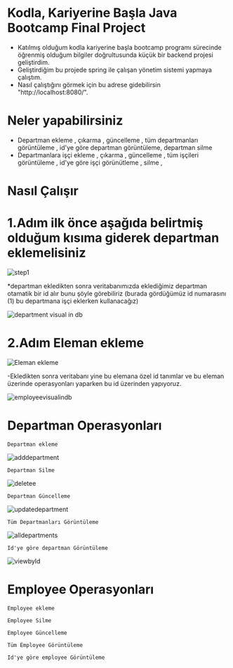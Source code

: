 # Kodla, Kariyerine Başla Java Bootcamp Final Project



* Katılmış olduğum kodla kariyerine başla bootcamp programı sürecinde öğrenmiş olduğum bilgiler doğrultusunda küçük bir backend projesi geliştirdim. 
* Geliştirdiğim bu projede spring ile çalışan yönetim sistemi yapmaya çalıştım. 
* Nasıl çalıştığını görmek için bu adrese gidebilirsin "http://localhost:8080/".


# Neler yapabilirsiniz 
 * Departman ekleme , çıkarma , güncelleme , tüm departmanları görüntüleme , id'ye göre departman görüntüleme, departman silme 
 * Departmanlara işçi ekleme , çıkarma , güncelleme , tüm işçileri görüntüleme , id'ye göre işçi görünütleme , silme , 

# Nasıl Çalışır 
   # 1.Adım ilk önce aşağıda belirtmiş olduğum kısıma giderek departman eklemelisiniz
   
   ![step1](https://user-images.githubusercontent.com/70436168/167297088-ff8984b8-2866-4067-8f2d-d4e6495f202d.png)


*departman ekledikten sonra veritabanımızda eklediğimiz departman otamatik bir id alır bunu şöyle görebiliriz (burada gördüğümüz id numarasını (1) bu departmana işçi eklerken kullanacağız)


![department visual in db](https://user-images.githubusercontent.com/70436168/167297109-8fbb156e-1f2e-4890-aaa7-815be1e30cbb.png)

   # 2.Adım Eleman ekleme 

![Eleman ekleme](https://user-images.githubusercontent.com/70436168/167297134-b07058c7-6fcf-4def-97f0-a0024dd4ab3b.png)

-Ekledikten sonra veritabanı yine bu elemana özel id tanımlar ve bu eleman üzerinde operasyonları yaparken bu id üzerinden yapıyoruz.

![employeevisualindb](https://user-images.githubusercontent.com/70436168/167297161-8b731bd1-a067-4004-8976-dc2b8e9bb027.png)

 # Departman Operasyonları 
   ```
   Departman ekleme 
   ```
   
   ![adddepartment](https://user-images.githubusercontent.com/70436168/167297250-9b28d312-2e3c-4a36-a214-d7e7d76c383f.png)

   ```
   Departman Silme 
   ```
   
   ![deletee](https://user-images.githubusercontent.com/70436168/167297256-8358c0c0-662f-484d-97c3-b9ab20fab41a.png)

   ```
   Departman Güncelleme
   ```
   
   ![updatedepartment](https://user-images.githubusercontent.com/70436168/167297036-963a3fa3-ce01-4a33-8e8c-21fd324b1657.png)
   ```
   Tüm Departmanları Görüntüleme
   ```
   
   ![alldepartments](https://user-images.githubusercontent.com/70436168/167297361-94da228a-c335-41b6-b8f8-7e62b77a4e47.png)

   ```
   Id'ye göre departman Görüntüleme 
   ```
   
   ![viewbyId](https://user-images.githubusercontent.com/70436168/167297416-b4a2639b-9982-4885-9028-db694bf0d292.png)

 # Employee Operasyonları 
 
   ```
   Employee ekleme 
   ```
   ```
   Employee Silme 
   ```
   ```
   Employee Güncelleme
   ```
   ```
   Tüm Employee Görüntüleme
   ```
   ```
   Id'ye göre employee Görüntüleme 
   ```
   
   
   
